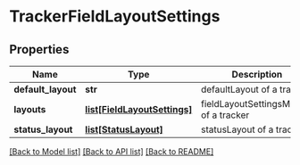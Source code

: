 # TrackerFieldLayoutSettings

## Properties
Name | Type | Description | Notes
------------ | ------------- | ------------- | -------------
**default_layout** | **str** | defaultLayout of a tracker | [optional] 
**layouts** | [**list[FieldLayoutSettings]**](FieldLayoutSettings.md) | fieldLayoutSettingsModels of a tracker | [optional] 
**status_layout** | [**list[StatusLayout]**](StatusLayout.md) | statusLayout of a tracker | [optional] 

[[Back to Model list]](../README.md#documentation-for-models) [[Back to API list]](../README.md#documentation-for-api-endpoints) [[Back to README]](../README.md)

